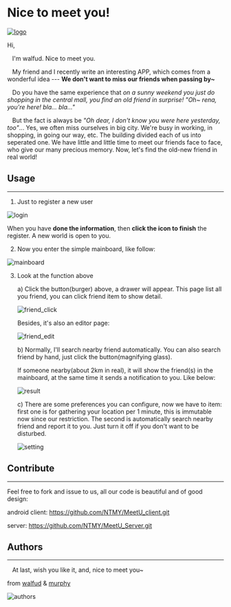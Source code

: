 # Nice to meet you!
[![logo](https://raw.githubusercontent.com/NTMY/MeetU_client/master/doc/logo.png)](http://fir.im/meetu)

Hi,

&nbsp;&nbsp;&nbsp;I'm walfud. Nice to meet you.

&nbsp;&nbsp;&nbsp;My friend and I recently write an interesting APP, which comes from a wonderful idea --- **We don't want to miss our friends when passing by~** 

&nbsp;&nbsp;&nbsp;Do you have the same experience that *on a sunny weekend you just do shopping in the central mall, you find an old friend in surprise! "Oh~ rena, you're here! bla... bla..."*

&nbsp;&nbsp;&nbsp;But the fact is always be *"Oh dear, I don't know you were here yesterday, too"*... Yes, we often miss ourselves in big city. We're busy in working, in shopping, in going our way, etc. The building divided each of us into seperated one. We have little and little time to meet our friends face to face, who give our many precious memory. Now, let's find the old-new friend in real world!

## Usage
---
1. Just to register a new user

![login](https://raw.githubusercontent.com/NTMY/MeetU_client/master/doc/login.png)

When you have **done the information**, then **click the icon to finish** the register. A new world is open to you.

2. Now you enter the simple mainboard, like follow:

![mainboard](https://raw.githubusercontent.com/NTMY/MeetU_client/master/doc/mainboard.png)

3. Look at the function above

	a) Click the button(burger) above, a drawer will appear. This page list all you friend, you can click friend item to show detail.
	
	 ![friend_click](https://raw.githubusercontent.com/NTMY/MeetU_client/master/doc/friend_click.png)
	 
	Besides, it's also an editor page:
	
	![friend_edit](https://raw.githubusercontent.com/NTMY/MeetU_client/master/doc/friend_edit.png)
	
	b) Normally, I'll search nearby friend automatically. You can also search friend by hand, just click the button(magnifying glass).
	
	If someone nearby(about 2km in real), it will show the friend(s) in the mainboard, at the same time it sends a notification to you. Like below:
	
	![result](https://raw.githubusercontent.com/NTMY/MeetU_client/master/doc/result.png)
	
	c) There are some preferences you can configure, now we have to item: first one is for gathering your location per 1 minute, this is immutable now since our restriction. The second is automatically search nearby friend and report it to you. Just turn it off if you don't want to be disturbed.
	
	![setting](https://raw.githubusercontent.com/NTMY/MeetU_client/master/doc/setting.png)

## Contribute
---
Feel free to fork and issue to us, all our code is beautiful and of good design: 

android client: https://github.com/NTMY/MeetU_client.git

server: https://github.com/NTMY/MeetU_Server.git


## Authors
---
&nbsp;&nbsp;&nbsp;At last, wish you like it, and, nice to meet you~

from [walfud](http://diordna.sinaapp.com/) & [murphy](http://gaowen.me/)

![authors](https://raw.githubusercontent.com/NTMY/MeetU_client/master/doc/walfud&murphy.png)